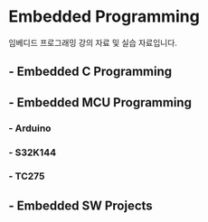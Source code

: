 # Embedded Programming
임베디드 프로그래밍 강의 자료 및 실습 자료입니다.

## - Embedded C Programming

## - Embedded MCU Programming

### - Arduino

### - S32K144

### - TC275

## - Embedded SW Projects

